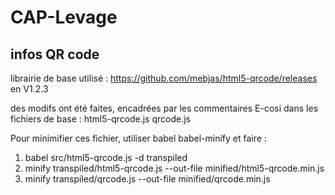 # CAP-Levage

## infos QR code

librairie de base utilisé : https://github.com/mebjas/html5-qrcode/releases en V1.2.3

des modifs ont été faites, encadrées par les commentaires E-cosi dans les fichiers de base :
html5-qrcode.js
qrcode.js

Pour minimifier ces fichier, utiliser babel babel-minify et faire :
1) babel src/html5-qrcode.js -d transpiled
2) minify transpiled/html5-qrcode.js --out-file minified/html5-qrcode.min.js
3) minify transpiled/qrcode.js --out-file minified/qrcode.min.js

